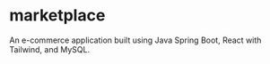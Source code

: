 # marketplace
An e-commerce application built using Java Spring Boot, React with Tailwind, and MySQL.
